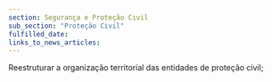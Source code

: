 ```yaml
---
section: Segurança e Proteção Civil
sub_section: "Proteção Civil"
fulfilled_date:
links_to_news_articles:
---
```


Reestruturar a organização territorial das entidades de proteção civil;